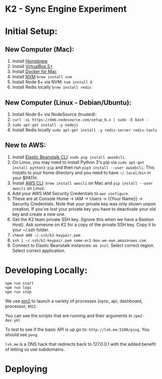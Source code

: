 # K2 - Sync Engine Experiment

# Initial Setup:

## New Computer (Mac):

1. Install [Homebrew](http://brew.sh/)
2. Install [VirtualBox 5+](https://www.virtualbox.org/wiki/Downloads)
3. Install [Docker for Mac](https://docs.docker.com/docker-for-mac/)
4. Install [NVM](https://github.com/creationix/nvm) `brew install nvm`
5. Install Node 6+ via NVM: `nvm install 6`
6. Install Redis locally `brew install redis`

## New Computer (Linux - Debian/Ubuntu):
1. Install Node 6+ via NodeSource (trusted):
  1. `curl -sL https://deb.nodesource.com/setup_6.x | sudo -E bash -`
  1. `sudo apt-get install -y nodejs`
2. Install Redis locally `sudo apt-get install -y redis-server redis-tools`

## New to AWS:

1. Install [Elastic Beanstalk CLI](http://docs.aws.amazon.com/elasticbeanstalk/latest/dg/eb-cli3-install.html#eb-cli3-install-osx): `sudo pip install awsebcli`
  1. On Linux, you may need to install Python 3's pip via `sudo apt-get install python3-pip` and then run `pip3 install --user awsebcli`. This installs to your home directory and you need to have `~/.local/bin` in your $PATH.
2. Install [AWS CLI](https://aws.amazon.com/cli/): `brew install awscli` on Mac and `pip install --user awscli` on Linux.
  1. Add your AWS IAM Security Credentials to `aws configure`.
  1. These are at Console Home -> IAM -> Users -> {{Your Name}} -> Security
     Credentials. Note that your private key was only shown unpon creation. If
     you've lost your private key you have to deactivate your old key and
     create a new one.
3. Get the K2 team private SSH key. (Ignore this when we have a Bastion Host). Ask someone on K2 for a copy of the private SSH key. Copy it to your ~/.ssh folder.
  1. `chmod 400 ~/.ssh/k2-keypair.pem`
  1. `ssh i ~/.ssh/k2-keypair.pem some-ec2-box-we-own.amazonaws.com`
4. Connect to Elastic Beanstalk instances: `eb init`. Select correct region. Select correct application.

# Developing Locally:

```
npm run start
npm run logs
npm run stop
```

We use [pm2](http://pm2.keymetrics.io/) to launch a variety of processes
(sync, api, dashboard, processor, etc).

You can see the scripts that are running and their arguments in
`/pm2-dev.yml`

To test to see if the basic API is up go to: `http://lvh.me:5100/ping`.  You
should see `pong`.

`lvh.me` is a DNS hack that redirects back to 127.0.0.1 with the added
benefit of letting us use subdomains.

# Deploying
